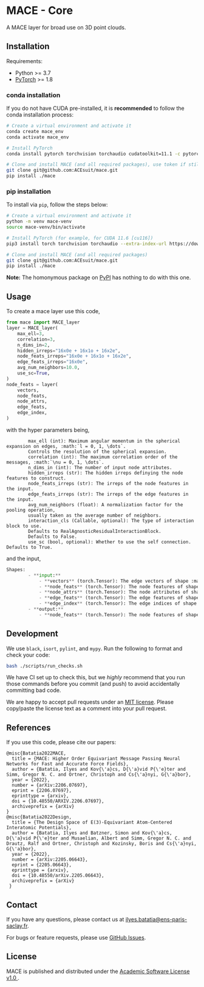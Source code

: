 # MACE - Core

A MACE layer for broad use on 3D point clouds.

## Installation

Requirements:
* Python >= 3.7
* [PyTorch](https://pytorch.org/) >= 1.8

### conda installation

If you do not have CUDA pre-installed, it is **recommended** to follow the conda installation process:
```sh
# Create a virtual environment and activate it
conda create mace_env
conda activate mace_env

# Install PyTorch
conda install pytorch torchvision torchaudio cudatoolkit=11.1 -c pytorch-lts -c conda-forge

# Clone and install MACE (and all required packages), use token if still private repo
git clone git@github.com:ACEsuit/mace.git 
pip install ./mace
```

### pip installation

To install via `pip`, follow the steps below:
```sh
# Create a virtual environment and activate it
python -m venv mace-venv
source mace-venv/bin/activate

# Install PyTorch (for example, for CUDA 11.6 [cu116])
pip3 install torch torchvision torchaudio --extra-index-url https://download.pytorch.org/whl/cu116

# Clone and install MACE (and all required packages)
git clone git@github.com:ACEsuit/mace.git
pip install ./mace
```

**Note:** The homonymous package on [PyPI](https://pypi.org/project/MACE/) has nothing to do with this one.

## Usage

To create a mace layer use this code,

```python
from mace import MACE_layer
layer = MACE_layer(
    max_ell=3,
    correlation=3,
    n_dims_in=2,
    hidden_irreps="16x0e + 16x1o + 16x2e",
    node_feats_irreps="16x0e + 16x1o + 16x2e",
    edge_feats_irreps="16x0e",
    avg_num_neighbors=10.0,
    use_sc=True,
)
node_feats = layer(
    vectors,
    node_feats,
    node_attrs,
    edge_feats,
    edge_index,
)
```
with the hyper parameters being,

```
        max_ell (int): Maximum angular momentum in the spherical expansion on edges, :math:`l = 0, 1, \dots`.
        Controls the resolution of the spherical expansion.
        correlation (int): The maximum correlation order of the messages, :math:`\nu = 0, 1, \dots`.
        n_dims_in (int): The number of input node attributes.
        hidden_irreps (str): The hidden irreps definying the node features to construct.
        node_feats_irreps (str): The irreps of the node features in the input.
        edge_feats_irreps (str): The irreps of the edge features in the input.
        avg_num_neighbors (float): A normalization factor for the pooling operation, 
        usually taken as the average number of neighbors.
        interaction_cls (Callable, optional): The type of interaction block to use. 
        Defaults to RealAgnosticResidualInteractionBlock.
        Defaults to False.
        use_sc (bool, optional): Whether to use the self connection. Defaults to True.
``` 

and the input,

```python
Shapes:
        - **input:**
            - **vectors** (torch.Tensor): The edge vectors of shape :math:`(|\mathcal{E}|, 3)`.
            - **node_feats** (torch.Tensor): The node features of shape :math:`(|\mathcal{V}|, \text{node\_feats\_irreps})`.
            - **node_attrs** (torch.Tensor): The node attributes of shape :math:`(|\mathcal{V}|, \text{n\_dims\_in})`.
            - **edge_feats** (torch.Tensor): The edge features of shape :math:`(|\mathcal{E}|, (\text{egde\_feats\_irreps}))`.
            - **edge_index** (torch.Tensor): The edge indices of shape :math:`(2, |\mathcal{E}|)`.
        - **output:**
            - **node_feats** (torch.Tensor): The node features of shape :math:`(|\mathcal{V}|, \text{hidden\_irreps})`.
```

## Development

We use `black`, `isort`, `pylint`, and `mypy`.
Run the following to format and check your code:
```sh
bash ./scripts/run_checks.sh
```

We have CI set up to check this, but we _highly_ recommend that you run those commands
before you commit (and push) to avoid accidentally committing bad code.

We are happy to accept pull requests under an [MIT license](https://choosealicense.com/licenses/mit/). Please copy/paste the license text as a comment into your pull request.

## References

If you use this code, please cite our papers:
```text
@misc{Batatia2022MACE,
  title = {MACE: Higher Order Equivariant Message Passing Neural Networks for Fast and Accurate Force Fields},
  author = {Batatia, Ilyes and Kov{\'a}cs, D{\'a}vid P{\'e}ter and Simm, Gregor N. C. and Ortner, Christoph and Cs{\'a}nyi, G{\'a}bor},
  year = {2022},
  number = {arXiv:2206.07697},
  eprint = {2206.07697},
  eprinttype = {arxiv},
  doi = {10.48550/ARXIV.2206.07697},
  archiveprefix = {arXiv}
}
@misc{Batatia2022Design,
  title = {The Design Space of E(3)-Equivariant Atom-Centered Interatomic Potentials},
  author = {Batatia, Ilyes and Batzner, Simon and Kov{\'a}cs, D{\'a}vid P{\'e}ter and Musaelian, Albert and Simm, Gregor N. C. and Drautz, Ralf and Ortner, Christoph and Kozinsky, Boris and Cs{\'a}nyi, G{\'a}bor},
  year = {2022},
  number = {arXiv:2205.06643},
  eprint = {2205.06643},
  eprinttype = {arxiv},
  doi = {10.48550/arXiv.2205.06643},
  archiveprefix = {arXiv}
 }
```

## Contact

If you have any questions, please contact us at ilyes.batatia@ens-paris-saclay.fr.

For bugs or feature requests, please use [GitHub Issues](https://github.com/ACEsuit/mace/issues).

## License

MACE is published and distributed under the [Academic Software License v1.0 ](ASL.md).
